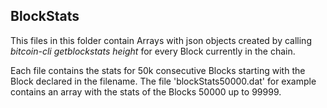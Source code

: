 ## BlockStats

This files in this folder contain Arrays with json objects created by calling _bitcoin-cli getblockstats $height$_
for every Block currently in the chain.

Each file contains the stats for 50k consecutive Blocks starting with the Block declared in the filename.
The file 'blockStats50000.dat' for example contains an array with the stats of the Blocks 50000 up to 99999.
